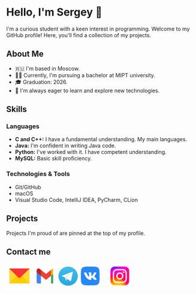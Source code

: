 # Hello, I'm Sergey 👋

I'm a curious student with a keen interest in programming. Welcome to my GitHub profile! Here, you'll find a collection of my projects.

## About Me

- 🇷🇺 I'm based in Moscow.
- 👨‍🎓 Currently, I'm pursuing a bachelor at MIPT university.
- 🎓 Graduation: 2026.
- 🚀 I'm always eager to learn and explore new technologies.

## Skills

### Languages

- **C and C++:** I have a fundamental understanding. My main languages.
- **Java:** I'm confident in writing Java code.
- **Python:** I've worked with it. I have competent understanding.
- **MySQL:** Basic skill proficiency.

### Technologies & Tools
- Git/GitHub
- macOS
- Visual Studio Code, IntelliJ IDEA, PyCharm, CLion

## Projects

Projects I'm proud of are pinned at the top of my profile.

## Contact me
<a href="mailto:nikitin.sv@phystech.edu" target="_blank"><img src="./Yandex_Mail_icon.svg.png" alt="Yandex mail" width="70" height="70" align="middle"  style="margin-right: 7px"/></a>
<a href="mailto:sergeynikitin.ert@gmail.com" target="_blank"><img src="./Gmail_icon.png" alt="Yandex mail" width="50" height="40" align="middle" style="margin-right: -10px"/></a>
[<img src="./TGLogo.png" alt="Telegram" width="80" height="59" align="middle" style="margin-right: -10px">](https://t.me/aliylosos)
[<img src="./Vk.png" alt="Vk" width="50" height="50" align="middle" style="margin-right: 25px">](https://vk.com/aliylosos)
[<img src="./Instagram_logo.png" alt="Instagram" width="50" height="50" align="middle">](https://www.instagram.com/ser_nkt\;x-teamidentifier=777W53UFB2\;x-bundleidentifiers=com.burbn.instagram:x-apple:https%3A//www.instagram.com/ser_nkt)
